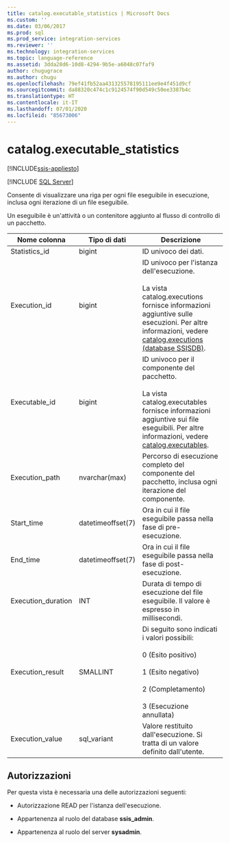 ```yaml
---
title: catalog.executable_statistics | Microsoft Docs
ms.custom: ''
ms.date: 03/06/2017
ms.prod: sql
ms.prod_service: integration-services
ms.reviewer: ''
ms.technology: integration-services
ms.topic: language-reference
ms.assetid: 3dda28d6-10d8-4294-9b5e-a6048c07faf9
author: chugugrace
ms.author: chugu
ms.openlocfilehash: 79ef41fb52aa431325578195111ee9e4f451d9cf
ms.sourcegitcommit: da88320c474c1c9124574f90d549c50ee3387b4c
ms.translationtype: HT
ms.contentlocale: it-IT
ms.lasthandoff: 07/01/2020
ms.locfileid: "85673006"
---
```

# <a name="catalogexecutable_statistics"></a>catalog.executable_statistics 

[!INCLUDE[ssis-appliesto](../../includes/ssis-appliesto-ssvrpluslinux-asdb-asdw-xxx.md)]


[!INCLUDE [SQL Server](../../includes/applies-to-version/sqlserver.md)]

  Consente di visualizzare una riga per ogni file eseguibile in esecuzione, inclusa ogni iterazione di un file eseguibile.  
  
 Un eseguibile è un'attività o un contenitore aggiunto al flusso di controllo di un pacchetto.  
  
|Nome colonna|Tipo di dati|Descrizione|  
|-----------------|---------------|-----------------|  
|Statistics_id|bigint|ID univoco dei dati.|  
|Execution_id|bigint|ID univoco per l'istanza dell'esecuzione.<br /><br /> La vista catalog.executions fornisce informazioni aggiuntive sulle esecuzioni. Per altre informazioni, vedere [catalog.executions &#40;database SSISDB&#41;](../../integration-services/system-views/catalog-executions-ssisdb-database.md).|  
|Executable_id|bigint|ID univoco per il componente del pacchetto.<br /><br /> La vista catalog.executables fornisce informazioni aggiuntive sui file eseguibili. Per altre informazioni, vedere [catalog.executables](../../integration-services/system-views/catalog-executables.md).|  
|Execution_path|nvarchar(max)|Percorso di esecuzione completo del componente del pacchetto, inclusa ogni iterazione del componente.|  
|Start_time|datetimeoffset(7)|Ora in cui il file eseguibile passa nella fase di pre-esecuzione.|  
|End_time|datetimeoffset(7)|Ora in cui il file eseguibile passa nella fase di post-esecuzione.|  
|Execution_duration|INT|Durata di tempo di esecuzione del file eseguibile. Il valore è espresso in millisecondi.|  
|Execution_result|SMALLINT|Di seguito sono indicati i valori possibili:<br /><br /> 0 (Esito positivo)<br /><br /> 1 (Esito negativo)<br /><br /> 2 (Completamento)<br /><br /> 3 (Esecuzione annullata)|  
|Execution_value|sql_variant|Valore restituito dall'esecuzione. Si tratta di un valore definito dall'utente.|  
  
## <a name="permissions"></a>Autorizzazioni  
 Per questa vista è necessaria una delle autorizzazioni seguenti:  
  
-   Autorizzazione READ per l'istanza dell'esecuzione.  
  
-   Appartenenza al ruolo del database **ssis_admin**.  
  
-   Appartenenza al ruolo del server **sysadmin**.  
  
  
